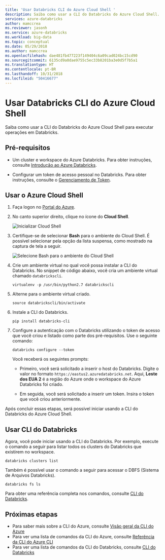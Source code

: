 ```yaml
---
title: 'Usar Databricks CLI do Azure Cloud Shell '
description: Saiba como usar a CLI do Databricks do Azure Cloud Shell.
services: azure-databricks
author: mamccrea
ms.reviewer: jasonh
ms.service: azure-databricks
ms.workload: big-data
ms.topic: conceptual
ms.date: 05/29/2018
ms.author: mamccrea
ms.openlocfilehash: dae481fb477223f149404c6a09cad024bc15cd90
ms.sourcegitcommit: 6135cd9a0dae9755c5ec33b8201ba3e0d5f7b5a1
ms.translationtype: HT
ms.contentlocale: pt-BR
ms.lasthandoff: 10/31/2018
ms.locfileid: "50416677"
---
```

# <a name="use-databricks-cli-from-azure-cloud-shell"></a>Usar Databricks CLI do Azure Cloud Shell

Saiba como usar a CLI do Databricks do Azure Cloud Shell para executar operações em Databricks.

## <a name="prerequisites"></a>Pré-requisitos

* Um cluster e workspace do Azure Databricks. Para obter instruções, consulte [Introdução ao Azure Databricks](quickstart-create-databricks-workspace-portal.md). 

* Configurar um token de acesso pessoal no Databricks. Para obter instruções, consulte o [Gerenciamento de Token](https://docs.azuredatabricks.net/api/latest/authentication.html#token-management).

## <a name="use-the-azure-cloud-shell"></a>Usar o Azure Cloud Shell

1. Faça logon no [Portal do Azure](https://portal.azure.com).
 
2. No canto superior direito, clique no ícone do **Cloud Shell**.

   ![Inicializar Cloud Shell](./media/databricks-cli-from-azure-cloud-shell/launch-azure-cloud-shell.png "Inicializar Azure Cloud Shell")

3. Certifique-se de selecionar **Bash** para o ambiente do Cloud Shell. É possível selecionar pela opção da lista suspensa, como mostrado na captura de tela a seguir.

   ![Selecione Bash para o ambiente do Cloud Shell](./media/databricks-cli-from-azure-cloud-shell/select-bash-for-shell.png "Selecionar Bash") 

4. Crie um ambiente virtual no qual você possa instalar a CLI do Databricks. No snippet de código abaixo, você cria um ambiente virtual chamado `databrickscli`.

       virtualenv -p /usr/bin/python2.7 databrickscli

5. Alterne para o ambiente virtual criado.

       source databrickscli/bin/activate

6. Instale a CLI do Databricks.

       pip install databricks-cli

7. Configure a autenticação com o Databricks utilizando o token de acesso que você criou e listado como parte dos pré-requisitos. Use o seguinte comando:

       databricks configure --token

    Você receberá os seguintes prompts:

    * Primeiro, você será solicitado a inserir o host do Databricks. Digite o valor no formato `https://eastus2.azuredatabricks.net`. Aqui, **Leste dos EUA 2** é a região do Azure onde o workspace do Azure Databricks foi criado.

    * Em seguida, você será solicitado a inserir um token. Insira o token que você criou anteriormente.

Após concluir essas etapas, será possível iniciar usando a CLI do Databricks do Azure Cloud Shell.

## <a name="use-databricks-cli"></a>Usar CLI do Databricks

Agora, você pode iniciar usando a CLI do Databricks. Por exemplo, execute o comando a seguir para listar todos os clusters do Databricks que existirem no workspace.

    databricks clusters list

Também é possível usar o comando a seguir para acessar o DBFS (Sistema de Arquivos Databricks).

    databricks fs ls


Para obter uma referência completa nos comandos, consulte [CLI do Databricks](https://docs.azuredatabricks.net/user-guide/dev-tools/databricks-cli.html).


## <a name="next-steps"></a>Próximas etapas

* Para saber mais sobre a CLI do Azure, consulte [Visão geral da CLI do Azure](../cloud-shell/overview.md)
* Para ver uma lista de comandos da CLI do Azure, consulte [Referência da CLI do Azure CLI](https://docs.microsoft.com/cli/azure/reference-index?view=azure-cli-latest)
* Para ver uma lista de comandos da CLI do Databricks, consulte [CLI do Databricks](https://docs.azuredatabricks.net/user-guide/dev-tools/databricks-cli.html)


